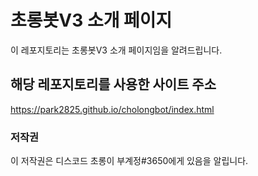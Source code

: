 # 초롱봇V3 소개 페이지
이 레포지토리는 초롱봇V3 소개 페이지임을 알려드립니다.

## 해당 레포지토리를 사용한 사이트 주소
https://park2825.github.io/cholongbot/index.html

### 저작권
이 저작권은 디스코드 초롱이 부계정#3650에게 있음을 알립니다.
